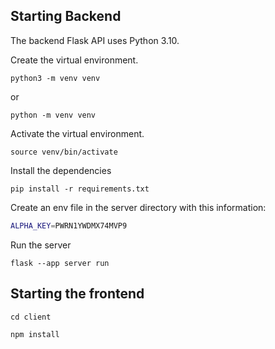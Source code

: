 
## Starting Backend

The backend Flask API uses Python 3.10. 

Create the virtual environment. 

`python3 -m venv venv` 

or

`python -m venv venv`

Activate the virtual environment. 

`source venv/bin/activate`

Install the dependencies

`pip install -r requirements.txt`

Create an env file in the server directory with this information:

```bash
ALPHA_KEY=PWRN1YWDMX74MVP9
```

Run the server

`flask --app server run`


## Starting the frontend

`cd client`

`npm install`






